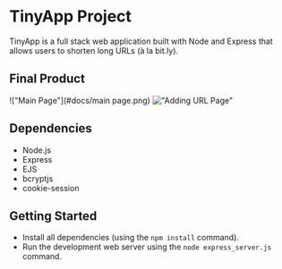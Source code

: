 # TinyApp Project

TinyApp is a full stack web application built with Node and Express that allows users to shorten long URLs (à la bit.ly).

## Final Product

!["Main Page"](#docs/main page.png)
!["Adding URL Page"](#docs\addinglinkpage.png)

## Dependencies

- Node.js
- Express
- EJS
- bcryptjs
- cookie-session

## Getting Started

- Install all dependencies (using the `npm install` command).
- Run the development web server using the `node express_server.js` command.